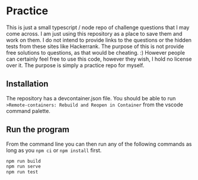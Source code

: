 # Practice 

This is just a small typescript / node repo of challenge questions that I may come across. I am just using this repository as a place to save them and work on them. I do not intend to provide links to the questions or the hidden tests from these sites like Hackerrank. The purpose of this is not provide free solutions to questions, as that would be cheating. :) However people can certainly feel free to use this code, however they wish, I hold no license over it. The purpose is simply a practice repo for myself.


## Installation

The repository has a devcontainer.json file. You should be able to run `>Remote-containers: Rebuild and Reopen in Container` from the vscode command palette. 

## Run the program

From the command line you can then run any of the following commands as long as you `npm ci` or `npm install` first.

```bash
npm run build
npm run serve
npm run test
```
